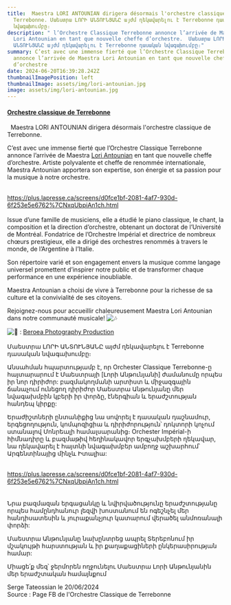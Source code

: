 ```yaml
---
title:  Maestra LORI ANTOUNIAN dirigera désormais l'orchestre classique de
  Terrebonne. Մաեստրա ԼՈՐԻ ԱՆՏՈՒՆՅԱՆԸ այժմ ղեկավարելու է Terrebonne դասական
  նվագախումբը։
description: " l’Orchestre Classique Terrebonne annonce l’arrivée de Maestra
  Lori Antounian en tant que nouvelle cheffe d’orchestre.  Մաեստրա ԼՈՐԻ
  ԱՆՏՈՒՆՅԱՆԸ այժմ ղեկավարելու է Terrebonne դասական նվագախումբը։"
summary: C’est avec une immense fierté que l’Orchestre Classique Terrebonne
  annonce l’arrivée de Maestra Lori Antounian en tant que nouvelle cheffe
  d’orchestre
date: 2024-06-20T16:39:28.242Z
thumbnailImagePosition: left
thumbnailImage: assets/img/lori-antounian.jpg
image: assets/img/lori-antounian.jpg
---
```

<!--StartFragment-->

#### **[Orchestre classique de Terrebonne](https://www.facebook.com/profile.php?id=100054458740008&__cft__[0]=AZWRF6PWJ9BcSbsN6JO5FTy6prn13blwPuvnGqVQCuqoIMu4DHlQqD8IQ9jWFrEH_Rdmzwx9xUVeMNLn1Bvq8irG-ZaskMb5X-qjgUHshmwJUQqKLo6EJkG-J6V01O5ununUa0ApYgLdi_4Mgja8pymIlPI3pRyrGtyRSZIIvwEgKofopStOg5G2xytSe1O9F5vd0Rws6exBM2GYEO_xnaJy9MMO76XlJxCb0kS9BPBZHQ&__tn__=-UC%2CP-y-R)**

[](https://www.facebook.com/search/top/?__cft__[0]=AZWRF6PWJ9BcSbsN6JO5FTy6prn13blwPuvnGqVQCuqoIMu4DHlQqD8IQ9jWFrEH_Rdmzwx9xUVeMNLn1Bvq8irG-ZaskMb5X-qjgUHshmwJUQqKLo6EJkG-J6V01O5ununUa0ApYgLdi_4Mgja8pymIlPI3pRyrGtyRSZIIvwEgKofopStOg5G2xytSe1O9F5vd0Rws6exBM2GYEO_xnaJy9MMO76XlJxCb0kS9BPBZHQ&__tn__=%2CO%2CP-y-R#?bdh)  Maestra LORI ANTOUNIAN dirigera désormais l'orchestre classique de Terrebonne. 

C’est avec une immense fierté que l’Orchestre Classique Terrebonne annonce l’arrivée de Maestra [Lori Antounian](https://www.facebook.com/profile.php?id=48306063&__cft__[0]=AZWRF6PWJ9BcSbsN6JO5FTy6prn13blwPuvnGqVQCuqoIMu4DHlQqD8IQ9jWFrEH_Rdmzwx9xUVeMNLn1Bvq8irG-ZaskMb5X-qjgUHshmwJUQqKLo6EJkG-J6V01O5ununUa0ApYgLdi_4Mgja8pymIlPI3pRyrGtyRSZIIvwEgKofopStOg5G2xytSe1O9F5vd0Rws6exBM2GYEO_xnaJy9MMO76XlJxCb0kS9BPBZHQ&__tn__=-]K-y-R) en tant que nouvelle cheffe d’orchestre. Artiste [](<>)polyvalente et cheffe de renommée internationale, Maestra Antounian apportera son expertise, son énergie et sa passion pour la musique à notre orchestre.

\
<https://plus.lapresse.ca/screens/d0fce1bf-2081-4af7-930d-6f253e5e6762%7CNxqUbpiAn1ch.html>\
\
Issue d’une famille de musiciens, elle a étudié le piano classique, le chant, la composition et la direction d’orchestre, obtenant un doctorat de l’Université de Montréal. Fondatrice de l’Orchestre Impérial et directrice de nombreux chœurs prestigieux, elle a dirigé des orchestres renommés à travers le monde, de l’Argentine à l’Italie.

Son répertoire varié et son engagement envers la musique comme langage universel promettent d’inspirer notre public et de transformer chaque performance en une expérience inoubliable.

Maestra Antounian a choisi de vivre à Terrebonne pour la richesse de sa culture et la convivialité de ses citoyens.

Rejoignez-nous pour accueillir chaleureusement Maestra Lori Antounian dans notre communauté musicale! ![🎶](https://static.xx.fbcdn.net/images/emoji.php/v9/t1f/1/16/1f3b6.png)

![📸](https://static.xx.fbcdn.net/images/emoji.php/v9/tde/1/16/1f4f8.png) : [Beroea Photography Production](https://www.facebook.com/BeroeaPhotographyProduction?__cft__[0]=AZWRF6PWJ9BcSbsN6JO5FTy6prn13blwPuvnGqVQCuqoIMu4DHlQqD8IQ9jWFrEH_Rdmzwx9xUVeMNLn1Bvq8irG-ZaskMb5X-qjgUHshmwJUQqKLo6EJkG-J6V01O5ununUa0ApYgLdi_4Mgja8pymIlPI3pRyrGtyRSZIIvwEgKofopStOg5G2xytSe1O9F5vd0Rws6exBM2GYEO_xnaJy9MMO76XlJxCb0kS9BPBZHQ&__tn__=-]K-y-R)\
\
Մաեստրա ԼՈՐԻ ԱՆՏՈՒՆՅԱՆԸ այժմ ղեկավարելու է Terrebonne դասական նվագախումբը։

Անսահման հպարտությամբ է, որ Orchester Classique Terrebonne-ը հայտարարում է Մաեստրայի \[Լորի Անթունյանի] ժամանումը որպես իր նոր դիրիժոր: [](<>)բազմակողմանի արտիստ և միջազգային ճանաչում ունեցող դիրիժոր Մաեստրա Անթունյանը մեր նվագախմբին կբերի իր փորձը, էներգիան և երաժշտության հանդեպ կիրքը:

Երաժիշտների ընտանիքից նա սովորել է դասական դաշնամուր, երգեցողություն, կոմպոզիցիա և դիրիժորություն՝ դոկտորի կոչում ստանալով Մոնրեալի համալսարանից։ Orchester Impérial-ի հիմնադիրը և բազմաթիվ հեղինակավոր երգչախմբերի ղեկավար, նա ղեկավարել է հայտնի նվագախմբեր ամբողջ աշխարհում՝ Արգենտինայից մինչև Իտալիա:

\
<https://plus.lapresse.ca/screens/d0fce1bf-2081-4af7-930d-6f253e5e6762%7CNxqUbpiAn1ch.html>\
\
\
Նրա բազմազան երգացանկը և նվիրվածությունը երաժշտությանը որպես համընդհանուր լեզվի խոստանում են ոգեշնչել մեր հանդիսատեսին և յուրաքանչյուր կատարում վերածել անմոռանալի փորձի:

Մաեստրա Անթունյանը նախընտրեց ապրել Տերեբոնում իր մշակույթի հարստության և իր քաղաքացիների ընկերասիրության համար:

Միացե՛ք մեզ՝ ջերմորեն ողջունելու Մաեստրա Լորի Անթունյանին մեր երաժշտական ​​համայնքում

S﻿erge Tateossian le 20/06/2024   \
Source : Page FB de l'Orchestre Classique de Terrebonne